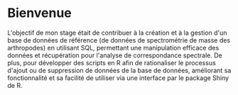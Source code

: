 # Bienvenue
L'objectif de mon stage était de contribuer à la création et à la gestion d'un
base de données de référence (de données de spectrométrie de masse des arthropodes) en utilisant SQL, permettant une manipulation efficace des données et
récupération pour l'analyse de correspondance spectrale. De plus, pour développer des scripts en R afin de rationaliser le
processus d'ajout ou de suppression de données de la base de données, améliorant sa fonctionnalité et sa facilité de
utiliser via une interface par le package Shiny de R.
